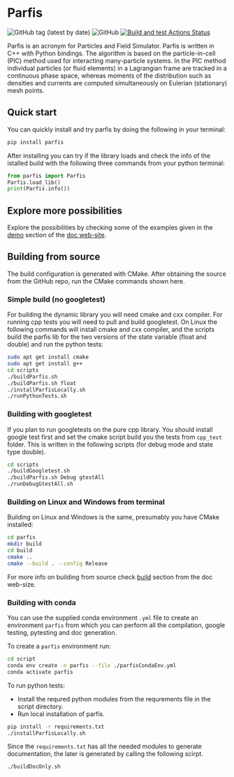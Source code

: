 # Parfis

![GitHub tag (latest by date)](https://img.shields.io/github/v/tag/GinkoBalboa/parfis)
![GitHub](https://img.shields.io/github/license/GinkoBalboa/parfis)
[![Build and test Actions Status](https://github.com/GinkoBalboa/parfis/actions/workflows/main.yml/badge.svg)](https://github.com/GinkoBalboa/parfis/actions)

Parfis is an acronym for Particles and Field Simulator. Parfis is written in 
C++ with Python bindings. The algorithm is based on the particle-in-cell 
(PIC) method used for interacting many-particle systems. In the PIC method
individual particles (or fluid elements) in a Lagrangian frame are tracked 
in a continuous phase space, whereas moments of the distribution such as 
densities and currents are computed simultaneously on Eulerian (stationary) 
mesh points.

## Quick start

You can quickly install and try parfis by doing the following in your terminal:

``` bash
pip install parfis
```

After installing you can try if the library loads and check the info of 
the istalled build with the following three commands from your python terminal:

``` python
from parfis import Parfis
Parfis.load_lib()
print(Parfis.info())
```

## Explore more possibilities

Explore the possibilities by checking some of the examples given in the 
[demo](https://www.parfis.com/demo.html) section of the [doc web-site](https://www.parfis.com).


## Building from source

The build configuration is generated with CMake. After obtaining the source from the
GitHub repo, run the CMake commands shown here.


### Simple build (no googletest)

For building the dynamic library you will need cmake and cxx compiler. For running cpp
tests you will need to pull and build googletest. On Linux the following commands
will install cmake and cxx compiler, and the scripts build the parfis lib for the two 
versions of the state variable (float and double) and run the python tests:

``` bash
sudo apt get install cmake
sudo apt get install g++
cd scripts
./buildParfis.sh 
./buildParfis.sh float
./installParfisLocally.sh
./runPythonTests.sh
```

### Building with googletest

If you plan to run googletests on the pure cpp library. You should install google test
first and set the cmake script build you the tests from `cpp_test` folder. This is written
in the following scripts (for debug mode and state type double).

``` bash 
cd scripts
./buildGoogletest.sh
./buildParfis.sh Debug gtestAll
./runDebugGtestAll.sh
```

### Building on Linux and Windows from terminal

Building on Linux and Windows is the same, presumably you have CMake installed:

``` bash
cd parfis
mkdir build
cd build
cmake ..
cmake --build . --config Release
```

For more info on building from source check [build](https://www.parfis.com/build.html) section 
from the doc web-size.

### Building with conda

You can use the supplied conda environment `.yml` file to create an
environment `parfis` from which you can perform all the compilation, google testing,
pytesting and doc generation.

To create a `parfis` environment run:

``` bash
cd script
conda env create -n parfis --file ./parfisCondaEnv.yml
conda activate parfis
```

To run python tests: 
- Install the requred python modules from the requrements file in the script directory. 
- Run local installation of parfis.

``` bash
pip install -r requirements.txt
./installParfisLocally.sh
```

Since the `requirements.txt` has all the needed modules to generate
documentation, the later is generated by calling the following scirpt.

``` bash
./buildDocOnly.sh
```
